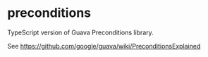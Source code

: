 # preconditions
TypeScript version of Guava Preconditions library.

See https://github.com/google/guava/wiki/PreconditionsExplained
